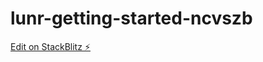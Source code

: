 # lunr-getting-started-ncvszb

[Edit on StackBlitz ⚡️](https://stackblitz.com/edit/lunr-getting-started-ncvszb)